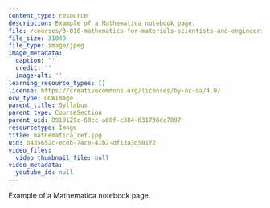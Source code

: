```yaml
---
content_type: resource
description: Example of a Mathematica notebook page.
file: /courses/3-016-mathematics-for-materials-scientists-and-engineers-fall-2005/b435652ceceb74ce41b2df13a3d501f2_mathematica_ref.jpg
file_size: 31049
file_type: image/jpeg
image_metadata:
  caption: ''
  credit: ''
  image-alt: ''
learning_resource_types: []
license: https://creativecommons.org/licenses/by-nc-sa/4.0/
ocw_type: OCWImage
parent_title: Syllabus
parent_type: CourseSection
parent_uid: 8919129c-60cc-a00f-c384-631738dc7897
resourcetype: Image
title: mathematica_ref.jpg
uid: b435652c-eceb-74ce-41b2-df13a3d501f2
video_files:
  video_thumbnail_file: null
video_metadata:
  youtube_id: null
---
```

Example of a Mathematica notebook page.